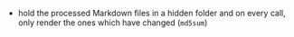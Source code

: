 * hold the processed Markdown files in a hidden folder and on every
  call, only render the ones which have changed (`md5sum`)

